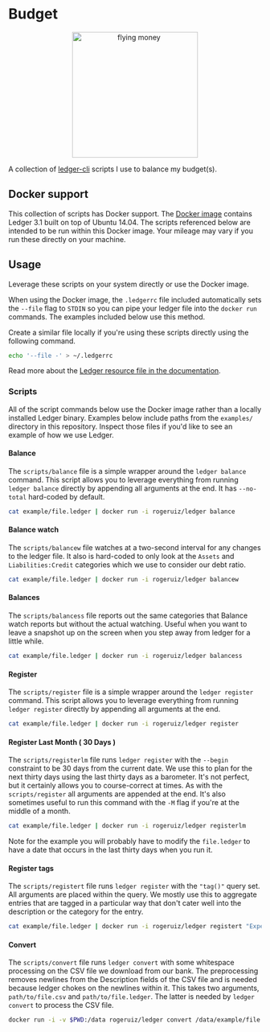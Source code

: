 # Budget

<p align="center">
<img width="250" src="https://user-images.githubusercontent.com/706004/38782280-0d68f35c-40bf-11e8-8ece-1d9b045ea9d7.gif" alt="flying money">
</p>

A collection of [ledger-cli][] scripts I use to balance my budget(s).

[ledger-cli]: http://ledger-cli.org "Ledger is a powerful, double-entry accounting system that is accessed from the UNIX command-line."

## Docker support

This collection of scripts has Docker support. The [Docker image][docker-ledger]
contains Ledger 3.1 built on top of Ubuntu 14.04. The scripts referenced below
are intended to be run within this Docker image. Your mileage may vary if you
run these directly on your machine.

[docker-ledger]: https://hub.docker.com/r/rogeruiz/ledger/

## Usage

Leverage these scripts on your system directly or use the Docker image.

When using the Docker image, the `.ledgerrc` file included automatically sets
the `--file` flag to `STDIN` so you can pipe your ledger file into the `docker
run` commands. The examples included below use this method.

Create a similar file locally if you're using these scripts directly using the
following command.

```sh
echo '--file -' > ~/.ledgerrc
```

Read more about the [Ledger resource file in the documentation][ldocs-rc].

[ldocs-rc]: https://www.ledger-cli.org/3.0/doc/ledger3.html#Environment-variables

### Scripts

All of the script commands below use the Docker image rather than a locally
installed Ledger binary. Examples below include paths from the `examples/`
directory in this repository. Inspect those files if you'd like to see an
example of how we use Ledger.

#### Balance

The `scripts/balance` file is a simple wrapper around the `ledger balance`
command. This script allows you to leverage everything from running `ledger
balance` directly by appending all arguments at the end. It has `--no-total`
hard-coded by default.

```sh
cat example/file.ledger | docker run -i rogeruiz/ledger balance
```

#### Balance watch

The `scripts/balancew` file watches at a two-second interval for any changes to
the ledger file. It also is hard-coded to only look at the `Assets` and
`Liabilities:Credit` categories which we use to consider our debt ratio.

```sh
cat example/file.ledger | docker run -i rogeruiz/ledger balancew
```

#### Balances

The `scripts/balancess` file reports out the same categories that Balance watch
reports but without the actual watching. Useful when you want to leave a
snapshot up on the screen when you step away from ledger for a little while.

```sh
cat example/file.ledger | docker run -i rogeruiz/ledger balancess
```

#### Register

The `scripts/register` file is a simple wrapper around the `ledger register`
command. This script allows you to leverage everything from running `ledger
register` directly by appending all arguments at the end.

```sh
cat example/file.ledger | docker run -i rogeruiz/ledger register
```

#### Register Last Month ( 30 Days )

The `scripts/registerlm` file runs `ledger register` with the `--begin`
constraint to be 30 days from the current date. We use this to plan for the next
thirty days using the last thirty days as a barometer. It's not perfect, but it
certainly allows you to course-correct at times. As with the `scripts/register`
all arguments are appended at the end. It's also sometimes useful to run this
command with the `-M` flag if you're at the middle of a month.

```sh
cat example/file.ledger | docker run -i rogeruiz/ledger registerlm
```

Note for the example you will probably have to modify the `file.ledger` to have
a date that occurs in the last thirty days when you run it.

#### Register tags

The `scripts/registert` file runs `ledger register` with the `"tag()"` query
set. All arguments are placed within the query. We mostly use this to aggregate
entries that are tagged in a particular way that don't cater well into the
description or the category for the entry.

```sh
cat example/file.ledger | docker run -i rogeruiz/ledger registert "Expensive"
```

#### Convert

The `scripts/convert` file runs `ledger convert` with some whitespace processing
on the CSV file we download from our bank. The preprocessing removes newlines
from the Description fields of the CSV file and is needed because ledger chokes
on the newlines within it. This takes two arguments, `path/to/file.csv` and
`path/to/file.ledger`. The latter is needed by `ledger convert` to process the
CSV file.

```sh
docker run -i -v $PWD:/data rogeruiz/ledger convert /data/example/file.csv /data/example/file.ledger
```
